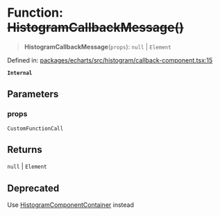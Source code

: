 # Function: ~~HistogramCallbackMessage()~~

> **HistogramCallbackMessage**(`props`): `null` \| `Element`

Defined in: [packages/echarts/src/histogram/callback-component.tsx:15](https://github.com/GeoDaCenter/openassistant/blob/a9f2271d1019f6c25c10dd4b3bdb64fcf16999b2/packages/echarts/src/histogram/callback-component.tsx#L15)

**`Internal`**

## Parameters

### props

`CustomFunctionCall`

## Returns

`null` \| `Element`

## Deprecated

Use [HistogramComponentContainer](HistogramComponentContainer.md) instead
